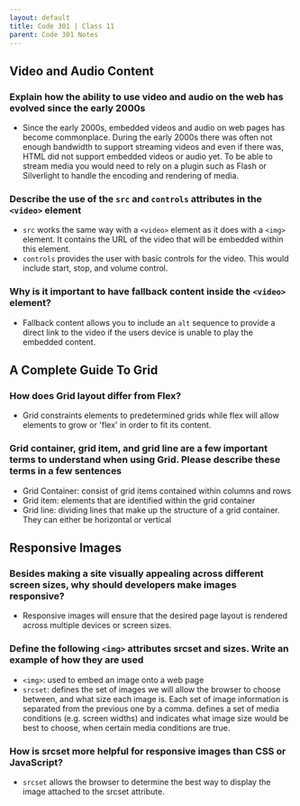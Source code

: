 ```yaml
---
layout: default
title: Code 301 | Class 11
parent: Code 301 Notes
---
```


## Video and Audio Content

### Explain how the ability to use video and audio on the web has evolved since the early 2000s

* Since the early 2000s, embedded videos and audio on web pages has become commonplace. During the early 2000s there was often not enough bandwidth to support streaming videos and even if there was, HTML did not support embedded videos or audio yet. To be able to stream media you would need to rely on a plugin such as Flash or Silverlight to handle the encoding and rendering of media.

### Describe the use of the `src` and `controls` attributes in the `<video>` element

* `src` works the same way with a `<video>` element as it does with a `<img>` element. It contains the URL of the video that will be embedded within this element.
* `controls` provides the user with basic controls for the video. This would include start, stop, and volume control.

### Why is it important to have fallback content inside the `<video>` element?

* Fallback content allows you to include an `alt` sequence to provide a direct link to the video if the users device is unable to play the embedded content.

## A Complete Guide To Grid

### How does Grid layout differ from Flex?

* Grid constraints elements to predetermined grids while flex will allow elements to grow or 'flex' in order to fit its content.

### Grid container, grid item, and grid line are a few important terms to understand when using Grid. Please describe these terms in a few sentences

* Grid Container: consist of grid items contained within columns and rows
* Grid item: elements that are identified within the grid container
* Grid line: dividing lines that make up the structure of a grid container. They can either be horizontal or vertical

## Responsive Images

### Besides making a site visually appealing across different screen sizes, why should developers make images responsive?

* Responsive images will ensure that the desired page layout is rendered across multiple devices or screen sizes.

### Define the following `<img>` attributes srcset and sizes. Write an example of how they are used

* `<img>`: used to embed an image onto a web page
* `srcset`: defines the set of images we will allow the browser to choose between, and what size each image is. Each set of image information is separated from the previous one by a comma.
defines a set of media conditions (e.g. screen widths) and indicates what image size would be best to choose, when certain media conditions are true.

### How is srcset more helpful for responsive images than CSS or JavaScript?

* `srcset` allows the browser to determine the best way to display the image attached to the srcset attribute.
